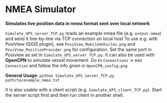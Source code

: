# NMEA Simulator
**Simulates live position data in nmea format sent over local network**

`Simulate_GPS_server_TCP.py` reads an example nmea file (e.g. `output.nmea`) and send it line-by-line via TCP connection on local host
To use e.g. with PosiView (QGIS plugin), see `PosiView_MobileVehicles.png` and `PosiView_PositionProvider.png` for configuration. Set the same port in Posiview as set in `Simulate_GPS_server_TCP.py`.
It can also be used with **OpenCPN** to simulate vessel movement. Go to `Connections` -> `Add Connection` and follow the info given in `OpenCPN_config.png`

**General Usage**: `python Simulate_GPS_server_TCP.py path/to/example_nmea.txt`

It is also usable with a client script (e.g. `Simulate_GPS_client_TCP.py`). Start the server script first and then run client in another shell.